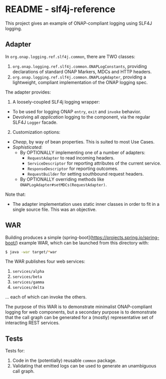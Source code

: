 # README - slf4j-reference

This project gives an example of ONAP-compliant logging using SLF4J logging.

## Adapter

In ```org.onap.logging.ref.slf4j.common```, there are TWO classes:
1. ```org.onap.logging.ref.slf4j.common.ONAPLogConstants```, providing declarations of standard ONAP Markers, MDCs and HTTP headers.
2. ```org.onap.logging.ref.slf4j.common.ONAPLogAdapter```, providing a lightweight, compliant implementation of the ONAP logging spec.

The adapter provides:
1. A loosely-coupled SLF4j logging wrapper:
 * To be used for logging ONAP ```entry```, ```exit``` and ```invoke``` behavior.
 * Devolving all *application* logging to the component, via the regular SLF4J ```Logger``` facade.
2. Customization options:
 * *Cheap*, by way of bean properties. This is suited to most Use Cases.
 * *Sophisticated*:
    * By OPTIONALLY implementing one of a number of adapters:
      * ```RequestAdapter``` to read incoming headers.
      * ```ServiceDescriptor``` for reporting attributes of the current service.
      * ```ResponseDescriptor``` for reporting outcomes.
      * ```RequestBuilder``` for setting southbound request headers.
    * By OPTIONALLY overriding methods like ```ONAPLogAdapter#setMDCs(RequestAdapter)```.

Note that:
* The adapter implementation uses static inner classes in order to fit in a single source file. This was an objective. 

## WAR

Building produces a simple (spring-boot](https://projects.spring.io/spring-boot/) example WAR, which can be launched from this directory with:

```bash
$ java -war target/*war
```

The WAR publishes four web services:
1. ```services/alpha```
2. ```services/beta```
3. ```services/gamma```
4. ```services/delta```

... each of which can invoke the others.

The purpose of this WAR is to demonstrate minimalist ONAP-compliant logging for web components, but a secondary purpose is to demonstrate that the call graph can be generated for a (mostly) representative set of interacting REST services.

## Tests

Tests for:
1. Code in the (potentially) reusable ``common`` package.
2. Validating that emitted logs can be used to generate an unambiguous call graph.
